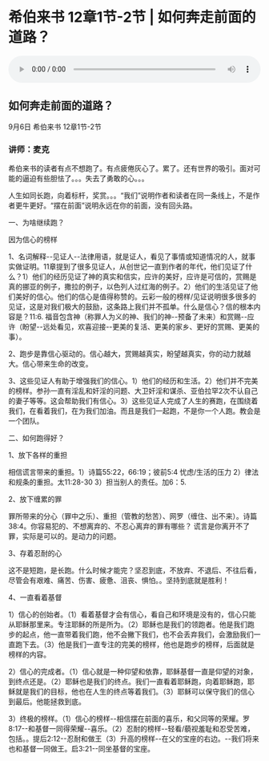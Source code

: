 # 希伯来书 12章1节-2节 | 如何奔走前面的道路？

<audio style="width: 100%;" preload="false" controls controlslist="nodownload"><source src="https://file.simai.life/audio/mp3/2020/lai12-1-2.mp3" type="audio/mpeg">Your browser does not support the audio element.</audio>

## 如何奔走前面的道路？
9月6日 
希伯来书 12章1节-2节
### 讲师：麦克

希伯来书的读者有点不想跑了。有点疲倦灰心了。累了。还有世界的吸引。面对可能的逼迫有些胆怯了。。。失去了勇敢的心。。。

人生如同长跑，向着标杆，奖赏。。。“我们”说明作者和读者在同一条线上，不是作者更牛更好。“摆在前面”说明永远在你的前面，没有回头路。

一、为啥继续跑？

因为信心的榜样 

1、名词解释--见证人--法律用语，就是证人，看见了事情或知道情况的人，就事实做证明。11章提到了很多见证人，从创世记一直到作者的年代，他们见证了什么？1）他们的经历见证了神的真实和信实，应许的美好，应许是可信的，赏赐是真的挪亚的例子，撒拉的例子，以色列人过红海的例子。2）他们的生活见证了他们美好的信心。他们的信心是值得称赞的。云彩一般的榜样/见证说明很多很多的见证，这是对我们极大的鼓励，这条路上我们并不孤单。什么是信心？信的根本内容是？11:6. 福音包含神（称罪人为义的神、我们的神--预备了未来）和赏赐--应许（盼望--远处看见，欢喜迎接--更美的复活、更美的家乡、更好的赏赐、更美的事）。

2、跑步是靠信心驱动的。信心越大，赏赐越真实，盼望越真实，你的动力就越大。信心带来生命的改变。

3、这些见证人有助于增强我们的信心。1）他们的经历和生活。2）他们并不完美的榜样。参孙一直有淫乱和奸淫的问题、大卫奸淫和谋杀、亚伯拉罕2次不认自己的妻子等等。这会帮助我们有信心。3）这些见证人完成了人生的赛跑，在围绕着我们，在看着我们，在为我们加油。而且是我们一起跑，不是你一个人跑。教会是一个团队。

二、如何跑得好？

1、放下各样的重担  

相信谎言带来的重担。1）诗篇55:22，66:19；彼前5:4 忧虑/生活的压力 2）律法和规条的重担。太11:28-30  3）担当别人的责任。加6：5. 

2、放下缠累的罪

罪所带来的分心（罪中之乐）、重担（管教的愁苦）、网罗（缠住、出不来）。诗篇38:4。你容易犯的、不想离弃的、不忍心离弃的罪有哪些？ 谎言是你离开不了罪，实际是可以的。是动力的问题。

3、存着忍耐的心 

这不是短跑，是长跑。什么时候才能完？坚忍到底，不放弃、不退后、不往后看，尽管会有艰难、痛苦、伤害、疲惫、沮丧、惧怕。。坚持到底就是胜利！

4、一直看着基督

1）信心的创始者。（1）看着基督才会有信心，看自己和环境是没有的，信心只能从耶稣那里来。专注耶稣的所是所为。（2）耶稣也是我们的领跑者。他是我们跑步的起点，他一直带着我们跑，他不会撇下我们，也不会丢弃我们，会激励我们一直跑下去。（3）他是我们一直专注的完美的榜样，他也是跑步的榜样，后面就是榜样的内容。

2）信心的完成者。（1）信心就是一种仰望和依靠，耶稣基督一直是仰望的对象，到终点还是。（2）耶稣也是我们的终点。我们一直看着耶稣跑，向着耶稣跑，耶稣就是我们的目标，他也在人生的终点等着我们。（3）耶稣可以保守我们的信心到最后。他能拯救到底。

3）终极的榜样。（1）信心的榜样--相信摆在前面的喜乐，和父同等的荣耀。罗8:17--和基督一同得荣耀--喜乐。（2）忍耐的榜样--轻看/藐视羞耻和忍受苦难，包括。。提后2:12--忍耐和做王（3）升高的榜样--在父的宝座的右边。--我们将来也和基督一同做王。启3:21--同坐基督的宝座。

